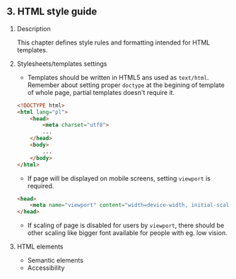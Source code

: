 ## 3. HTML style guide

1. Description

    This chapter defines style rules and formatting intended for HTML templates.

2. Stylesheets/templates settings

    * Templates should be written in HTML5 ans used as `text/html`. Remember about setting proper `doctype` at the begining of template of whole page, partial templates doesn't require it.

    ```html
    <!DOCTYPE html>
    <html lang="pl">
        <head>
            <meta charset="utf8">
            ...
        </head>
        <body>
            ...
        </body>
    </html>
    ```

    * If page will be displayed on mobile screens, setting `viewport` is required.

    ```html
    <head>
        <meta name="viewport" content="width=device-width, initial-scale=1">
    </head>
    ```

    * If scaling of page is disabled for users by `viewport`, there should be other scaling like bigger font available for people with eg. low vision.

3. HTML elements

    * Semantic elements
    * Accessibility